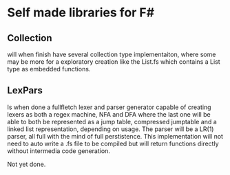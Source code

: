 # Self made libraries for F#
## Collection
will when finish have several collection type implementaiton, where some may be more for a exploratory creation like the 
List.fs which contains a List type as embedded functions.

## LexPars 
Is when done a fullfletch lexer and parser generator capable of creating lexers as both a regex machine, NFA and DFA
where the last one will be able to both be represented as a jump table, compressed jumptable and a linked list representation, depending on usage. The parser will be a LR(1) parser, all full with the mind of full perstistence. This implementation will not need to auto write a .fs file to be compiled but will return functions directly without intermedia code generation. 

Not yet done.
